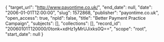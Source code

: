 {
  "target_url": "http://www.payontime.co.uk/", 
  "end_date": null, 
  "date": "2006-01-01T12:00:00", 
  "slug": 1572868, 
  "publisher": "payontime.co.uk", 
  "open_access": true, 
  "npld": false, 
  "title": "Better Payment Practice Campaign", 
  "subjects": [], 
  "collections": [], 
  "record_id": "20060101T120000/0tonk+xdHz1yMrUJixks0Q==", 
  "scope": "root", 
  "start_date": null
}

